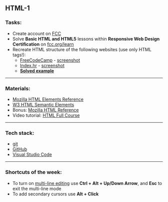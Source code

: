 
## HTML-1
### Tasks:
- Create account on [FCC](https://www.freecodecamp.org)
- Solve **Basic HTML and HTML5** lessons within **Responsive Web Design Certification** on [fcc.org/learn](https://www.freecodecamp.org/learn/)
- Recreate HTML structure of the following websites (use only HTML tags!):
	* [FreeCodeCamp](https://www.freecodecamp.org/learn/) - [screenshot](https://i.ibb.co/8jVJgZQ/slika.png)
	* [Index.hr](https://www.index.hr) - [screenshot](https://i.ibb.co/YDp0X0V/slika.png)
  * **[Solved example](https://github.com/Volki312/HTML-1/blob/master/Slobodna_Dalmacija.html)**

<hr>

### Materials:
- [Mozilla HTML Elements Reference](https://developer.mozilla.org/en-US/docs/Web/HTML/Element)
- [W3 HTML Semantic Elements](https://www.w3schools.com/html/html5_semantic_elements.asp)
- Bonus: [Mozilla HTML Reference](https://developer.mozilla.org/en-US/docs/Web/HTML/Reference)
- Video tutorial: [HTML Full Course](https://youtu.be/pQN-pnXPaVg)

<hr>

### Tech stack:
- [git](https://git-scm.com/downloads)
- [GitHub](https://github.com/)
- [Visual Studio Code](https://code.visualstudio.com/)

<hr>

### Shortcuts of the week:
- To turn on [multi-line editing](https://kencenerelli.wordpress.com/2018/03/25/visual-studio-code-multi-line-and-multi-cursor-editing/) use **Ctrl + Alt + Up/Down Arrow**, and **Esc** to exit the multi-line mode
- To add secondary cursors use **Alt + Click**

